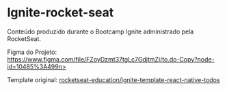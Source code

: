 # Ignite-rocket-seat
Conteúdo produzido durante o Bootcamp Ignite administrado pela RocketSeat.

Figma do Projeto:
https://www.figma.com/file/FZoyDzmt37tgLc7GdjtmZj/to.do-Copy?node-id=10485%3A499n>

Template original:
[rocketseat-education/ignite-template-react-native-todos](https://github.com/rocketseat-education/ignite-template-react-native-todos)
